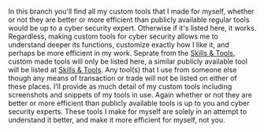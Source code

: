In this branch you'll find all my custom tools that I made for myself, whether or not they are better or more efficient than publicly available regular tools would be up to a cyber security expert. Otherwise if it's listed here, it works. Regardless, making custom tools for cyber security allows me to understand deeper its functions, customize exactly how I like it, and perhaps be more efficient in my work. Seprate from the [Skills & Tools](https://github.com/DriftlessCloud1/DriftlessCloud/tree/Skills-%26-Tools), custom made tools will only be listed here, a similar publicly available tool will be listed at [Skills & Tools](https://github.com/DriftlessCloud1/DriftlessCloud/tree/Skills-%26-Tools). Any tool(s) that I use from someone else though any means of transaction or trade will not be listed on either of these places. I’ll provide as much detail of my custom tools including screenshots and snippets of my tools in use. Again whether or not they are better or more efficient than publicly available tools is up to you and cyber security experts. These tools I make for myself are solely in an attempt to understand it better, and make it more efficient for myself, not you.
